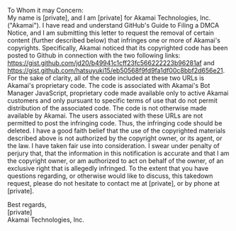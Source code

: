 To Whom it may Concern:  
My name is [private], and I am [private] for Akamai Technologies, Inc. ("Akamai"). I have read and understand GitHub's Guide to Filing a DMCA Notice, and I am submitting this letter to request the removal of certain content (further described below) that infringes one or more of Akamai's copyrights. Specifically, Akamai noticed that its copyrighted code has been posted to Github in connection with the two following links: https://gist.github.com/jd20/b49941c1cff23fc566222223b96281af and
https://gist.github.com/hatsuyuki15/eb50568f9fd9fa1df00c8bbf2d656e21.  
For the sake of clarity, all of the code included at these two URLs is Akamai's proprietary code. The code is associated with Akamai's Bot Manager JavaScript, proprietary code made available only to active Akamai customers and only pursuant to specific terms of use that do not permit distribution of the associated code. The code is not otherwise made available by Akamai. The users associated with these URLs are not permitted to post the infringing code. Thus, the infringing code should be deleted. I have a good faith belief that the use of the copyrighted materials described above is not authorized by the copyright owner, or its agent, or the law. I have taken fair use into consideration. I swear under penalty of perjury that, that the information in this notification is accurate and that I am the copyright owner, or am authorized to act on behalf of the owner, of an exclusive right that is allegedly infringed. To the extent that you have questions regarding, or otherwise would like to discuss, this takedown request, please do not hesitate to contact me at [private], or by phone at [private].

Best regards,  
[private]  
Akamai Technologies, Inc.
